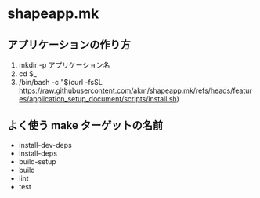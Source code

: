 # shapeapp.mk

## アプリケーションの作り方

1. mkdir -p アプリケーション名
2. cd $_
3. /bin/bash -c "$(curl -fsSL https://raw.githubusercontent.com/akm/shapeapp.mk/refs/heads/features/application_setup_document/scripts/install.sh)


## よく使う make ターゲットの名前

- install-dev-deps
- install-deps
- build-setup
- build
- lint
- test
